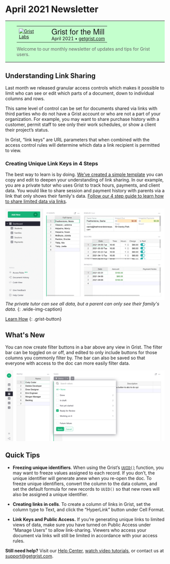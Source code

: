 # April 2021 Newsletter

<style>
  /* restore some poorly overridden defaults */
  .newsletter-header .table {
    background-color: initial;
    border: initial;
  }
  .newsletter-header .table > tbody > tr > td {
    padding: initial;
    border: initial;
    vertical-align: initial;
  }
  .newsletter-header img.header-img {
    padding: initial;
    max-width: initial;
    display: initial;
    padding: initial;
    line-height: initial;
    background-color: initial;
    border: initial;
    border-radius: initial;
    margin: initial;
  }

  /* copy newsletter styles, with a prefix for sufficient specificity */
  .newsletter-header .header {
    border: none;
    padding: 0;
    margin: 0;
  }
  .newsletter-header table > tbody > tr > td.header-image {
    width: 80px;
    padding-right: 16px;
  }
  .newsletter-header table > tbody > tr > td.header-text {
    background-color: #c4ffcd;
    padding: 16px 36px;
  }
  .newsletter-header table.header-top {
    border: none;
    padding: 0;
    margin: 0;
    width: 100%;
  }
  .header-title {
    font-family: Helvetica Neue, Helvetica, Arial, sans-serif;
    font-size: 24px;
    line-height: 28px;
  }
  .header-month {
  }
  .header-welcome {
    margin-top: 12px;
    color: #666666;
  }
</style>
<div class="newsletter-header">
<table class="header" cellpadding="0" cellspacing="0" border="0"><tr>
  <td class="header-text">
    <table class="header-top"><tr>
      <td class="header-image">
        <a href="https://www.getgrist.com">
          <img class="header-img" src="/images/newsletters/2021-04/april-logo.png" width="80" height="80" alt="Grist Labs" border="0">
        </a>
      </td>
      <td class="header-top-text">
        <div class="header-title">Grist for the Mill</div>
        <div class="header-month">April 2021
          &#8226; <a href="https://www.getgrist.com/">getgrist.com</a></div>
      </td>
    </tr></table>
    <div class="header-welcome">
      Welcome to our monthly newsletter of updates and tips for Grist users.
    </div>
  </td>
</tr></table>
</div>

## Understanding Link Sharing

Last month we released granular access controls which makes it possible to limit who can see or
edit which parts of a document, down to individual columns and rows.

This same level of control can be set for documents shared via links with third parties who do not
have a Grist account or who are not a part of your organization. For example, you may want to
share purchase history with a customer, permit staff to see only their work schedules, or show a
client their project’s status.

In Grist, “link keys” are URL parameters that when combined with the access control rules will
determine which data a link recipient is permitted to view.

### Creating Unique Link Keys in 4 Steps

The best way to learn is by doing.
[We’ve created a simple template](https://public.getgrist.com/cBRGq2QKzTSC/Private-Tutor-LinkKey-Tutorial)
you can copy and edit to deepen your understanding of link sharing. In our example, you are a
private tutor who uses Grist to track hours, payments, and client data. You would like to share
session and payment history with parents via a link that only shows their family's data. [Follow
our 4 step guide to learn how to share limited data via links](../examples/2021-04-link-keys.md).

![Tutor and family's views](../examples/images/2021-04-link-keys/full-v-limited-access-animated.gif)
*The private tutor can see all data, but a parent can only see their family's data.*
{: .wide-img-caption}

[Learn How](../examples/2021-04-link-keys.md)
{: .grist-button}


## What's New

You can now create filter buttons in a bar above any view in Grist. The filter bar can be
toggled on or off, and edited to only include buttons for those columns you commonly filter
by. The bar can also be saved so that everyone with access to the doc can more easily filter data.

![Filter bar](../images/newsletters/2021-04/filter-bar.png)

## Quick Tips

- **Freezing unique identifiers**. When using the Grist’s
  [`UUID()`](../functions.md#uuid) function, you may want to freeze values
  assigned to each record. If you don’t, the unique identifier will generate anew when you re-open
  the doc. To freeze unique identifiers, convert the column to the data column, and set the default
  formula for new records to `UUID()` so that new rows will also be assigned a unique identifier.

- **Creating links in cells**. To create a column of links in Grist, set the column type to Text,
  and click the “HyperLink” button under Cell Format.

- **Link Keys and Public Access.** If you’re generating unique links to limited views of data,
  make sure you have turned on Public Access under “Manage Users” to allow link-sharing. Viewers
  who access your document via links will still be limited in accordance with your access rules.


**Still need help?** Visit our [Help Center](../index.md), [watch video
tutorials](https://www.youtube.com/playlist?list=PL3Q9Tu1JOy_4Mq8JlcjZXEMyJY69kda44), or contact
us at <support@getgrist.com>.
